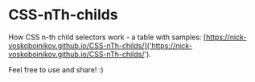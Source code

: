 # CSS-nTh-childs

How CSS n-th child selectors work - a table with samples: [https://nick-voskoboinikov.github.io/CSS-nTh-childs/]('https://nick-voskoboinikov.github.io/CSS-nTh-childs/').

Feel free to use and share! :)
